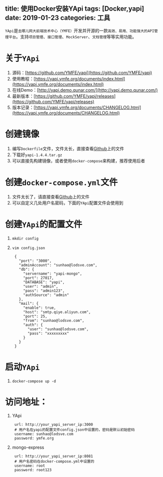 title: 使用Docker安装YApi
tags: [Docker,yapi]
date: 2019-01-23
categories: 工具
---

`YApi`是`去哪儿网大前端技术中心（YMFE）`开发并开源的一款`高效、易用、功能强大的API管理平台`。支持`项目管理`、`接口管理`、`MockServer`、`文档管理`等等实用功能。

# 关于`YApi`
1. 源码：[https://github.com/YMFE/yapi](https://github.com/YMFE/yapi)
2. 使用教程：[https://yapi.ymfe.org/documents/index.html](https://yapi.ymfe.org/documents/index.html)
3. 在线Demo：[http://yapi.demo.qunar.com/](http://yapi.demo.qunar.com/)
4. 最新版本：[https://github.com/YMFE/yapi/releases](https://github.com/YMFE/yapi/releases)
5. 版本记录：[https://yapi.ymfe.org/documents/CHANGELOG.html](https://yapi.ymfe.org/documents/CHANGELOG.html)

# 创建镜像
1. 编写`Dockerfile`文件，文件太长，直接查看[Github](https://github.com/sunhao-java/docker-templates/blob/master/yapi/Dockerfile)上的文件
2. 下载好`yapi-1.4.4.tar.gz`
3. 可以直接先构建镜像，或者使用`docker-compose`来构建，推荐使用后者

# 创建`docker-compose.yml`文件
1. 文件太长了，请直接查看[Github](https://github.com/sunhao-java/docker-templates/blob/master/yapi/docker-compose.yml)上的文件
2. 可以自定义几处用户名密码，下面的`YApi`配置文件会使用到

# 创建`YApi`的配置文件
1. `mkdir config`
2. `vim config.json`

        {
          "port": "3000",
          "adminAccount": "sunhao@lodsve.com",
          "db": {
            "servername": "yapi-mongo",
            "port": 27017,
            "DATABASE": "yapi",
            "user": "admin",
            "pass": "admin123",
            "authSource": "admin"
          },
          "mail": {
            "enable": true,
            "host": "smtp.qiye.aliyun.com",
            "port": 25,
            "from": "sunhao@lodsve.com",
            "auth": {
              "user": "sunhao@lodsve.com",
              "pass": "xxxxxxxxx"
            }
          }
        }

# 启动`YApi`
1. `docker-compose up -d`

# 访问地址：
1. YApi

        url: http://your_yapi_server_ip:3000
        # 用户名在yapi的配置文件config.json中设置的，密码是默认初始密码
        username: sunhao@lodsve.com
        password: ymfe.org
2. mongo-express        
        
        url: http://your_yapi_server_ip:8081
        # 用户名密码在docker-compose.yml中设置的
        username: root
        password: root123
        
        
        
        
        
        
